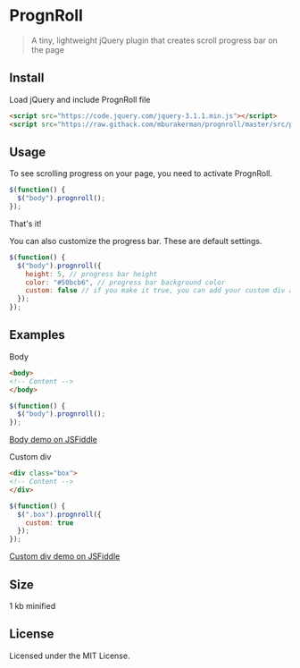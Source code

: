 # PrognRoll

> A tiny, lightweight jQuery plugin that creates scroll progress bar on the page

## Install

Load jQuery and include PrognRoll file

```html
<script src="https://code.jquery.com/jquery-3.1.1.min.js"></script>
<script src="https://raw.githack.com/mburakerman/prognroll/master/src/prognroll.min.js"></script>
```

## Usage

To see scrolling progress on your page, you need to activate PrognRoll.

```js
$(function() {
  $("body").prognroll();
});
```
That's it!

You can also customize the progress bar. These are default settings.

```js
$(function() {
  $("body").prognroll({
    height: 5, // progress bar height
    color: "#50bcb6", // progress bar background color
    custom: false // if you make it true, you can add your custom div and see it's scroll progress on the page
  });
});
```

## Examples

Body

```html
<body>
<!-- Content -->
</body>
```
```js
$(function() {
  $("body").prognroll();
});
```
[Body demo on JSFiddle](https://jsfiddle.net/7xLcgma0/)

Custom div

```html
<div class="box">
<!-- Content -->
</div>
```

```js
$(function() {
  $(".box").prognroll({
    custom: true
  });
});
```
[Custom div demo on JSFiddle](https://jsfiddle.net/37j4uh2d/)

## Size

1 kb minified

## License

Licensed under the MIT License.
